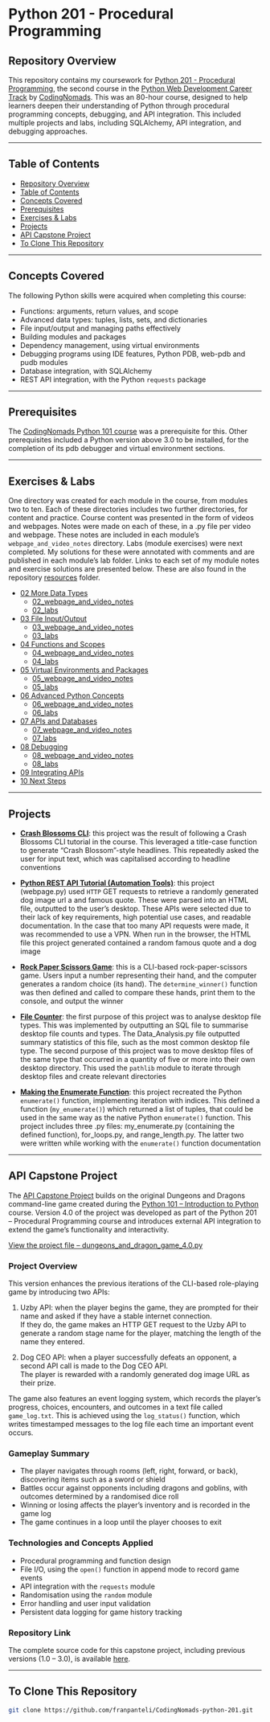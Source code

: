 # Python 201 - Procedural Programming

## Repository Overview
This repository contains my coursework for [Python 201 - Procedural Programming](https://codingnomads.com/course/python-programming-201), the second course in the [Python Web Development Career Track](https://codingnomads.com/career-track/python-web-development-learn-python-bootcamp) by [CodingNomads](https://codingnomads.com/). This was an 80-hour course, designed to help learners deepen their understanding of Python through procedural programming concepts, debugging, and API integration. This included multiple projects and labs, including SQLAlchemy, API integration, and debugging approaches. 

---

## Table of Contents
- [Repository Overview](#repository-overview)
- [Table of Contents](#table-of-contents)
- [Concepts Covered](#concepts-covered)
- [Prerequisites](#prerequisites)
- [Exercises & Labs](#exercises--labs)
- [Projects](#projects)
- [API Capstone Project](#api-capstone-project)
- [To Clone This Repository](#to-clone-this-repository)
  
---

## Concepts Covered 
The following Python skills were acquired when completing this course:
- Functions: arguments, return values, and scope 
- Advanced data types: tuples, lists, sets, and dictionaries
- File input/output and managing paths effectively
- Building modules and packages 
- Dependency management, using virtual environments 
- Debugging programs using IDE features, Python PDB, web-pdb and pudb modules  
- Database integration, with SQLAlchemy
- REST API integration, with the Python `requests` package 

---

## Prerequisites
The [CodingNomads Python 101 course](https://github.com/franpanteli/CodingNomads-python-101) was a prerequisite for this. Other prerequisites included a Python version above 3.0 to be installed, for the completion of its pdb debugger and virtual environment sections.

---

## Exercises & Labs
One directory was created for each module in the course, from modules two to ten. Each of these directories includes two further directories, for content and practice. Course content was presented in the form of videos and webpages. Notes were made on each of these, in a .py file per video and webpage. These notes are included in each module’s `webpage_and_video_notes` directory. Labs (module exercises) were next completed. My solutions for these were annotated with comments and are published in each module’s lab folder. Links to each set of my module notes and exercise solutions are presented below. These are also found in the repository [resources](https://github.com/franpanteli/CodingNomads-python-201/tree/main/labs/resources) folder. 
- [02 More Data Types](labs/resources/02_more-datatypes)
  - [02_webpage_and_video_notes](labs/resources/02_more-datatypes/02_webpage_and_video_notes)
  - [02_labs](labs/resources/02_more-datatypes/02_labs)
- [03 File Input/Output](labs/resources/03_file-input-output)
  - [03_webpage_and_video_notes](labs/resources/03_file-input-output/03_webpage_and_video_notes)
  - [03_labs](labs/resources/03_file-input-output/03_labs)
- [04 Functions and Scopes](labs/resources/04_functions-and-scopes)
  - [04_webpage_and_video_notes](labs/resources/04_functions-and-scopes/04_webpage_and_video_notes)
  - [04_labs](labs/resources/04_functions-and-scopes/04_labs)
- [05 Virtual Environments and Packages](labs/resources/05_venvs-and-packages)
  - [05_webpage_and_video_notes](labs/resources/05_venvs-and-packages/05_webpage_and_video_notes)
  - [05_labs](labs/resources/05_venvs-and-packages/05_labs)
- [06 Advanced Python Concepts](labs/resources/06_advanced-python-concepts)
  - [06_webpage_and_video_notes](labs/resources/06_advanced-python-concepts/06_webpage_and_video_notes)
  - [06_labs](labs/resources/06_advanced-python-concepts/06_labs)
- [07 APIs and Databases](labs/resources/07_APIs_and_Databases)
  - [07_webpage_and_video_notes](labs/resources/07_APIs_and_Databases/07_webpage_and_video_notes)
  - [07_labs](labs/resources/07_APIs_and_Databases/07_labs)
- [08 Debugging](labs/resources/08_debugging)
  - [08_webpage_and_video_notes](labs/resources/08_debugging/08_webpage_and_video_notes)
  - [08_labs](labs/resources/08_debugging/08_labs)
- [09 Integrating APIs](labs/resources/09_Integrating_APIs)
- [10 Next Steps](labs/resources/10_Next_Steps)

---

## Projects

- **[Crash Blossoms CLI](https://github.com/franpanteli/CodingNomads-python-201/tree/main/labs/projects/Crash_Blossoms_CLI)**: this project was the result of following a Crash Blossoms CLI tutorial in the course. This leveraged a title-case
function to generate “Crash Blossom”-style headlines. This repeatedly asked the user for input text, which was
capitalised according to headline conventions 

- **[Python REST API Tutorial (Automation Tools)](https://github.com/franpanteli/CodingNomads-python-201/tree/main/labs/projects/Python_REST_API_Tutorial_(Automation_Tools))**: this project (webpage.py) used `HTTP` GET requests to retrieve a randomly generated dog image url a and famous
quote. These were parsed into an HTML file, outputted to the user’s desktop. These APIs were selected due to their
lack of key requirements, high potential use cases, and readable documentation. In the case that too many API
requests were made, it was recommended to use a VPN. When run in the browser, the HTML file this project
generated contained a random famous quote and a dog image  

- **[Rock Paper Scissors Game](https://github.com/franpanteli/CodingNomads-python-201/tree/main/labs/projects/Rock_Paper_Scissors_Game)**: this is a CLI-based rock-paper-scissors game. Users input a number representing their hand, and the computer
generates a random choice (its hand). The `determine_winner()` function was then defined and called to compare
these hands, print them to the console, and output the winner  

- **[File Counter](https://github.com/franpanteli/CodingNomads-python-201/tree/main/labs/projects/file_counter)**: the first purpose of this project was to analyse desktop file types. This was implemented by outputting an SQL file
to summarise desktop file counts and types. The Data_Analysis.py file outputted summary statistics of this file,
such as the most common desktop file type. The second purpose of this project was to move desktop files of the
same type that occurred in a quantity of five or more into their own desktop directory. This used the `pathlib`
module to iterate through desktop files and create relevant directories  

- **[Making the Enumerate Function](https://github.com/franpanteli/CodingNomads-python-201/tree/main/labs/projects/making_the_enumerate_function.py)**: this project recreated the Python `enumerate()` function, implementing iteration with indices. This defined a
function (`my_enumerate()`) which returned a list of tuples, that could be used in the same way as the native
Python `enumerate()` function. This project includes three .py files: my_enumerate.py (containing the defined
function), for_loops.py, and range_length.py. The latter two were written while working with the `enumerate()`
function documentation   

---

## API Capstone Project

The [API Capstone Project](https://github.com/franpanteli/CodingNomads-python-101-capstone/tree/main) builds on the original Dungeons and Dragons command-line game created during the [Python 101 – Introduction to Python](https://github.com/franpanteli/CodingNomads-python-101-capstone) course. Version 4.0 of the project was developed as part of the Python 201 – Procedural Programming course and introduces external API integration to extend the game’s functionality and interactivity.

[View the project file – dungeons_and_dragon_game_4.0.py](https://github.com/franpanteli/CodingNomads-python-101-capstone/blob/main/dungeons_and_dragon_game_4.0.py) 

### Project Overview
This version enhances the previous iterations of the CLI-based role-playing game by introducing two APIs:

1. Uzby API: when the player begins the game, they are prompted for their name and asked if they have a stable internet connection.  
   If they do, the game makes an HTTP GET request to the Uzby API to generate a random stage name for the player, matching the length of the name they entered.

2. Dog CEO API: when a player successfully defeats an opponent, a second API call is made to the Dog CEO API.  
   The player is rewarded with a randomly generated dog image URL as their prize.

The game also features an event logging system, which records the player’s progress, choices, encounters, and outcomes in a text file called `game_log.txt`. This is achieved using the `log_status()` function, which writes timestamped messages to the log file each time an important event occurs.

### Gameplay Summary
- The player navigates through rooms (left, right, forward, or back), discovering items such as a sword or shield
- Battles occur against opponents including dragons and goblins, with outcomes determined by a randomised dice roll  
- Winning or losing affects the player’s inventory and is recorded in the game log  
- The game continues in a loop until the player chooses to exit

### Technologies and Concepts Applied
- Procedural programming and function design
- File I/O, using the `open()` function in append mode to record game events  
- API integration with the `requests` module  
- Randomisation using the `random` module  
- Error handling and user input validation  
- Persistent data logging for game history tracking  

### Repository Link
The complete source code for this capstone project, including previous versions (1.0 – 3.0), is available [here](https://github.com/franpanteli/CodingNomads-python-101-capstone).

---

## To Clone This Repository
```bash
git clone https://github.com/franpanteli/CodingNomads-python-201.git
